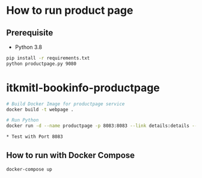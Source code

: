 # How to run product page

## Prerequisite

* Python 3.8

```bash
pip install -r requirements.txt
python productpage.py 9080
```
# itkmitl-bookinfo-productpage
```bash
# Build Docker Image for productpage service
docker build -t webpage .

# Run Python
docker run -d --name productpage -p 8083:8083 --link details:details --link ratings:ratings --link reviews:reviews -e 'REVIEWS_HOSTNAME=http://reviews:9080' -e 'RATINGS_HOSTNAME=http://ratings:8080' -e 'DETAILS_HOSTNAME=http://details:8081' productpage

* Test with Port 8083
```

## How to run with Docker Compose

```bash
docker-compose up
```
